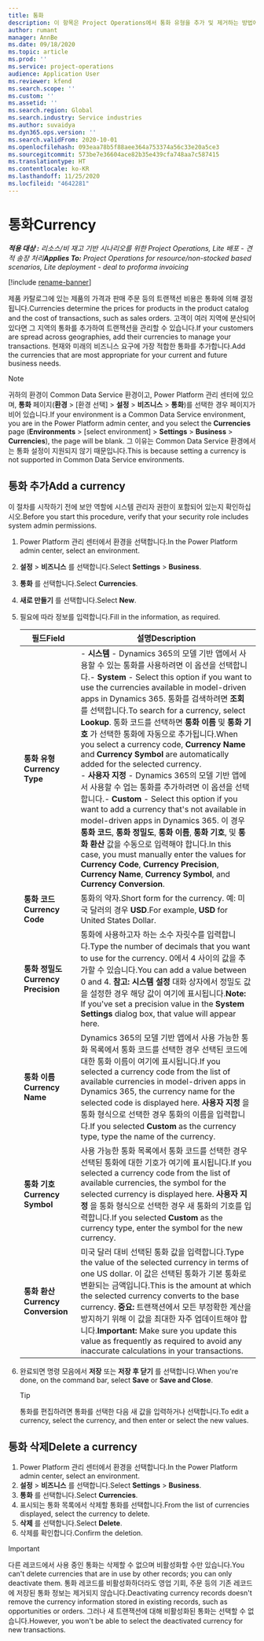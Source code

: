 ```yaml
---
title: 통화
description: 이 항목은 Project Operations에서 통화 유형을 추가 및 제거하는 방법에 대한 정보를 제공합니다.
author: rumant
manager: AnnBe
ms.date: 09/18/2020
ms.topic: article
ms.prod: ''
ms.service: project-operations
audience: Application User
ms.reviewer: kfend
ms.search.scope: ''
ms.custom: ''
ms.assetid: ''
ms.search.region: Global
ms.search.industry: Service industries
ms.author: suvaidya
ms.dyn365.ops.version: ''
ms.search.validFrom: 2020-10-01
ms.openlocfilehash: 093eaa78b5f88aee364a753374a56c33e20a5ce3
ms.sourcegitcommit: 573be7e36604ace82b35e439cfa748aa7c587415
ms.translationtype: HT
ms.contentlocale: ko-KR
ms.lasthandoff: 11/25/2020
ms.locfileid: "4642281"
---
```

# <a name="currency"></a><span data-ttu-id="1a29e-103">통화</span><span class="sxs-lookup"><span data-stu-id="1a29e-103">Currency</span></span>

<span data-ttu-id="1a29e-104">_**적용 대상 :** 리소스/비 재고 기반 시나리오를 위한 Project Operations, Lite 배포 - 견적 송장 처리_</span><span class="sxs-lookup"><span data-stu-id="1a29e-104">_**Applies To:** Project Operations for resource/non-stocked based scenarios, Lite deployment - deal to proforma invoicing_</span></span>

[!include [rename-banner](~/includes/cc-data-platform-banner.md)]

<span data-ttu-id="1a29e-105">제품 카탈로그에 있는 제품의 가격과 판매 주문 등의 트랜잭션 비용은 통화에 의해 결정됩니다.</span><span class="sxs-lookup"><span data-stu-id="1a29e-105">Currencies determine the prices for products in the product catalog and the cost of transactions, such as sales orders.</span></span> <span data-ttu-id="1a29e-106">고객이 여러 지역에 분산되어 있다면 그 지역의 통화를 추가하여 트랜잭션을 관리할 수 있습니다.</span><span class="sxs-lookup"><span data-stu-id="1a29e-106">If your customers are spread across geographies, add their currencies to manage your transactions.</span></span> <span data-ttu-id="1a29e-107">현재와 미래의 비즈니스 요구에 가장 적합한 통화를 추가합니다.</span><span class="sxs-lookup"><span data-stu-id="1a29e-107">Add the currencies that are most appropriate for your current and future business needs.</span></span>  

> [!NOTE]
> <span data-ttu-id="1a29e-108">귀하의 환경이 Common Data Service 환경이고, Power Platform 관리 센터에 있으며, **통화** 페이지(**환경** > [환경 선택] > **설정** > **비즈니스** > **통화**)를 선택한 경우 페이지가 비어 있습니다.</span><span class="sxs-lookup"><span data-stu-id="1a29e-108">If your environment is a Common Data Service environment, you are in the Power Platform admin center, and you select the **Currencies** page (**Environments** > [select environment] > **Settings** > **Business** > **Currencies**), the page will be blank.</span></span> <span data-ttu-id="1a29e-109">그 이유는 Common Data Service 환경에서는 통화 설정이 지원되지 않기 때문입니다.</span><span class="sxs-lookup"><span data-stu-id="1a29e-109">This is because setting a currency is not supported in Common Data Service environments.</span></span>

## <a name="add-a-currency"></a><span data-ttu-id="1a29e-110">통화 추가</span><span class="sxs-lookup"><span data-stu-id="1a29e-110">Add a currency</span></span>  
<span data-ttu-id="1a29e-111">이 절차를 시작하기 전에 보안 역할에 시스템 관리자 권한이 포함되어 있는지 확인하십시오.</span><span class="sxs-lookup"><span data-stu-id="1a29e-111">Before you start this procedure, verify that your security role includes system admin permissions.</span></span> 

1. <span data-ttu-id="1a29e-112">Power Platform 관리 센터에서 환경을 선택합니다.</span><span class="sxs-lookup"><span data-stu-id="1a29e-112">In the Power Platform admin center, select an environment.</span></span> 
2. <span data-ttu-id="1a29e-113">**설정** > **비즈니스** 를 선택합니다.</span><span class="sxs-lookup"><span data-stu-id="1a29e-113">Select **Settings** > **Business**.</span></span>
3. <span data-ttu-id="1a29e-114">**통화** 를 선택합니다.</span><span class="sxs-lookup"><span data-stu-id="1a29e-114">Select **Currencies**.</span></span>  
4. <span data-ttu-id="1a29e-115">**새로 만들기** 를 선택합니다.</span><span class="sxs-lookup"><span data-stu-id="1a29e-115">Select **New**.</span></span>  
5. <span data-ttu-id="1a29e-116">필요에 따라 정보를 입력합니다.</span><span class="sxs-lookup"><span data-stu-id="1a29e-116">Fill in the information, as required.</span></span>  


   |          <span data-ttu-id="1a29e-117">필드</span><span class="sxs-lookup"><span data-stu-id="1a29e-117">Field</span></span>          |                                                                                                                                                                                                                                                                                                                                                                            <span data-ttu-id="1a29e-118">설명</span><span class="sxs-lookup"><span data-stu-id="1a29e-118">Description</span></span>                                                                                                                                                                                                                                                                                                                                                                            |
   |-------------------------|-------------------------------------------------------------------------------------------------------------------------------------------------------------------------------------------------------------------------------------------------------------------------------------------------------------------------------------------------------------------------------------------------------------------------------------------------------------------------------------------------------------------------------------------------------------------------------------------------------------------------------------------------------------------------------------------------------------------------------------------------------------------|
   |    <span data-ttu-id="1a29e-119">**통화 유형**</span><span class="sxs-lookup"><span data-stu-id="1a29e-119">**Currency Type**</span></span>    | <span data-ttu-id="1a29e-120">- **시스템** - Dynamics 365의 모델 기반 앱에서 사용할 수 있는 통화를 사용하려면 이 옵션을 선택합니다.</span><span class="sxs-lookup"><span data-stu-id="1a29e-120">- **System** - Select this option if you want to use the currencies available in model-driven apps in Dynamics 365.</span></span> <span data-ttu-id="1a29e-121">통화를 검색하려면 **조회** 를 선택합니다.</span><span class="sxs-lookup"><span data-stu-id="1a29e-121">To search for a currency,  select **Lookup**.</span></span> <span data-ttu-id="1a29e-122">통화 코드를 선택하면 **통화 이름** 및 **통화 기호** 가 선택한 통화에 자동으로 추가됩니다.</span><span class="sxs-lookup"><span data-stu-id="1a29e-122">When you select a currency code, **Currency Name** and **Currency Symbol** are automatically added for the selected currency.</span></span><br /><span data-ttu-id="1a29e-123">- **사용자 지정** - Dynamics 365의 모델 기반 앱에서 사용할 수 업는 통화를 추가하려면 이 옵션을 선택합니다.</span><span class="sxs-lookup"><span data-stu-id="1a29e-123">- **Custom** - Select this option if you want to add a currency that's not available in model-driven apps in Dynamics 365.</span></span> <span data-ttu-id="1a29e-124">이 경우 **통화 코드**, **통화 정밀도**, **통화 이름**, **통화 기호**, 및 **통화 환산** 값을 수동으로 입력해야 합니다.</span><span class="sxs-lookup"><span data-stu-id="1a29e-124">In this case, you must manually enter the values for **Currency Code**, **Currency Precision**, **Currency Name**, **Currency Symbol**, and **Currency Conversion**.</span></span> |
   |    <span data-ttu-id="1a29e-125">**통화 코드**</span><span class="sxs-lookup"><span data-stu-id="1a29e-125">**Currency Code**</span></span>    |                                                                                                                                                                                                                                                                                                                                            <span data-ttu-id="1a29e-126">통화의 약자.</span><span class="sxs-lookup"><span data-stu-id="1a29e-126">Short form for the currency.</span></span> <span data-ttu-id="1a29e-127">예: 미국 달러의 경우 **USD**.</span><span class="sxs-lookup"><span data-stu-id="1a29e-127">For example, **USD** for United States Dollar.</span></span>                                                                                                                                                                                                                                                                                                                                            |
   | <span data-ttu-id="1a29e-128">**통화 정밀도**</span><span class="sxs-lookup"><span data-stu-id="1a29e-128">**Currency Precision**</span></span>  |                                                                                                                                                                                  <span data-ttu-id="1a29e-129">통화에 사용하고자 하는 소수 자릿수를 입력합니다.</span><span class="sxs-lookup"><span data-stu-id="1a29e-129">Type the number of decimals that you want to use for the currency.</span></span>  <span data-ttu-id="1a29e-130">0에서 4 사이의 값을 추가할 수 있습니다.</span><span class="sxs-lookup"><span data-stu-id="1a29e-130">You can add a value between 0 and 4.</span></span> <span data-ttu-id="1a29e-131">**참고:** **시스템 설정** 대화 상자에서 정밀도 값을 설정한 경우 해당 값이 여기에 표시됩니다.</span><span class="sxs-lookup"><span data-stu-id="1a29e-131">**Note:**  If you've set a precision value in the **System Settings** dialog box, that value will appear here.</span></span>                                                                                                                                                                                  |
   |    <span data-ttu-id="1a29e-132">**통화 이름**</span><span class="sxs-lookup"><span data-stu-id="1a29e-132">**Currency Name**</span></span>    |                                                                                                                                                                                                                                         <span data-ttu-id="1a29e-133">Dynamics 365의 모델 기반 앱에서 사용 가능한 통화 목록에서 통화 코드를 선택한 경우 선택된 코드에 대한 통화 이름이 여기에 표시됩니다.</span><span class="sxs-lookup"><span data-stu-id="1a29e-133">If you selected a currency code from the list of available currencies in model-driven apps in Dynamics 365, the currency name for the selected code is displayed here.</span></span> <span data-ttu-id="1a29e-134">**사용자 지정** 을 통화 형식으로 선택한 경우 통화의 이름을 입력합니다.</span><span class="sxs-lookup"><span data-stu-id="1a29e-134">If you selected **Custom** as the currency type, type the name of the currency.</span></span>                                                                                                                                                                                                                                          |
   |   <span data-ttu-id="1a29e-135">**통화 기호**</span><span class="sxs-lookup"><span data-stu-id="1a29e-135">**Currency Symbol**</span></span>   |                                                                                                                                                                                                                                                                      <span data-ttu-id="1a29e-136">사용 가능한 통화 목록에서 통화 코드를 선택한 경우 선택된 통화에 대한 기호가 여기에 표시됩니다.</span><span class="sxs-lookup"><span data-stu-id="1a29e-136">If you selected a currency code from the list of available currencies, the symbol for the selected currency is displayed here.</span></span> <span data-ttu-id="1a29e-137">**사용자 지정** 을 통화 형식으로 선택한 경우 새 통화의 기호를 입력합니다.</span><span class="sxs-lookup"><span data-stu-id="1a29e-137">If you selected **Custom** as the currency type, enter the symbol for the new currency.</span></span>                                                                                                                                                                                                                                                                       |
   | <span data-ttu-id="1a29e-138">**통화 환산**</span><span class="sxs-lookup"><span data-stu-id="1a29e-138">**Currency Conversion**</span></span> |                                                                                                                                                                                                                                     <span data-ttu-id="1a29e-139">미국 달러 대비 선택된 통화 값을 입력합니다.</span><span class="sxs-lookup"><span data-stu-id="1a29e-139">Type the value of the selected currency in terms of one US dollar.</span></span> <span data-ttu-id="1a29e-140">이 값은 선택된 통화가 기본 통화로 변환되는 금액입니다.</span><span class="sxs-lookup"><span data-stu-id="1a29e-140">This is the amount at which the selected currency converts to the base currency.</span></span> <span data-ttu-id="1a29e-141">**중요:** 트랜잭션에서 모든 부정확한 계산을 방지하기 위해 이 값을 최대한 자주 업데이트해야 합니다.</span><span class="sxs-lookup"><span data-stu-id="1a29e-141">**Important:**  Make sure you update this value as frequently as required to avoid any inaccurate calculations in your transactions.</span></span>                                                                                                                                                                                                                                      |


6. <span data-ttu-id="1a29e-142">완료되면 명령 모음에서 **저장** 또는 **저장 후 닫기** 를 선택합니다.</span><span class="sxs-lookup"><span data-stu-id="1a29e-142">When you're done, on the command bar, select **Save** or **Save and Close**.</span></span>  

   > [!TIP]
   >  <span data-ttu-id="1a29e-143">통화를 편집하려면 통화를 선택한 다음 새 값을 입력하거나 선택합니다.</span><span class="sxs-lookup"><span data-stu-id="1a29e-143">To edit a currency, select the currency, and then enter or select the new values.</span></span>  

## <a name="delete-a-currency"></a><span data-ttu-id="1a29e-144">통화 삭제</span><span class="sxs-lookup"><span data-stu-id="1a29e-144">Delete a currency</span></span>  

1. <span data-ttu-id="1a29e-145">Power Platform 관리 센터에서 환경을 선택합니다.</span><span class="sxs-lookup"><span data-stu-id="1a29e-145">In the Power Platform admin center, select an environment.</span></span> 
2. <span data-ttu-id="1a29e-146">**설정** > **비즈니스** 를 선택합니다.</span><span class="sxs-lookup"><span data-stu-id="1a29e-146">Select **Settings** > **Business**.</span></span>
3. <span data-ttu-id="1a29e-147">**통화** 를 선택합니다.</span><span class="sxs-lookup"><span data-stu-id="1a29e-147">Select **Currencies**.</span></span>  
4. <span data-ttu-id="1a29e-148">표시되는 통화 목록에서 삭제할 통화를 선택합니다.</span><span class="sxs-lookup"><span data-stu-id="1a29e-148">From the list of currencies displayed, select the currency to delete.</span></span>  
5. <span data-ttu-id="1a29e-149">**삭제** 를 선택합니다.</span><span class="sxs-lookup"><span data-stu-id="1a29e-149">Select **Delete**.</span></span>  
6. <span data-ttu-id="1a29e-150">삭제를 확인합니다.</span><span class="sxs-lookup"><span data-stu-id="1a29e-150">Confirm the deletion.</span></span>  

> [!IMPORTANT]
>  <span data-ttu-id="1a29e-151">다른 레코드에서 사용 중인 통화는 삭제할 수 없으며 비활성화할 수만 있습니다.</span><span class="sxs-lookup"><span data-stu-id="1a29e-151">You can't delete currencies that are in use by other records; you can only deactivate them.</span></span> <span data-ttu-id="1a29e-152">통화 레코드를 비활성화하더라도 영업 기회, 주문 등의 기존 레코드에 저장된 통화 정보는 제거되지 않습니다.</span><span class="sxs-lookup"><span data-stu-id="1a29e-152">Deactivating currency records doesn't remove the currency information stored in existing records, such as opportunities or orders.</span></span> <span data-ttu-id="1a29e-153">그러나 새 트랜잭션에 대해 비활성화된 통화는 선택할 수 없습니다.</span><span class="sxs-lookup"><span data-stu-id="1a29e-153">However, you won't be able to select the deactivated currency for new transactions.</span></span>  
